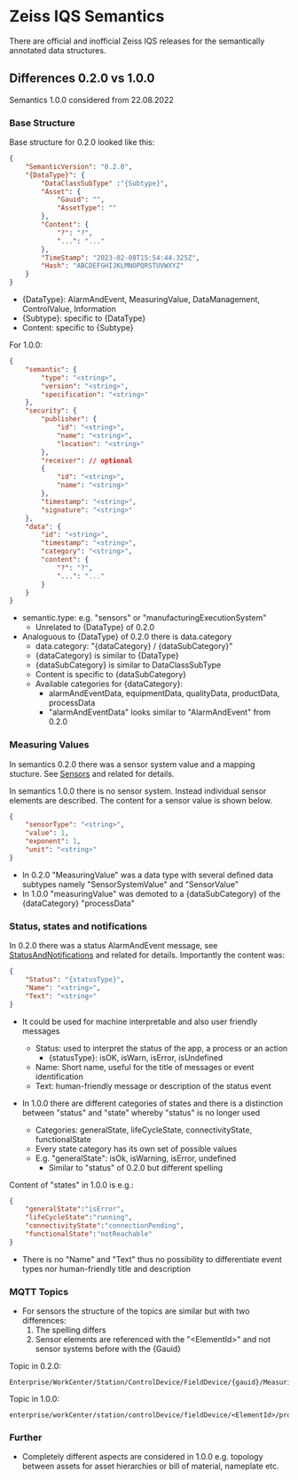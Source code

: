 # Zeiss IQS Semantics

There are official and inofficial Zeiss IQS releases for the semantically annotated data structures.

## Differences 0.2.0 vs 1.0.0

Semantics 1.0.0 considered from 22.08.2022

### Base Structure

Base structure for 0.2.0 looked like this:
```json
{
    "SemanticVersion": "0.2.0",
    "{DataType}": {
        "DataClassSubType" :"{Subtype}",
        "Asset": {
            "Gauid": "",
            "AssetType": ""
        },
        "Content": {
            "?": "?",
            "...": "..."
        },
        "TimeStamp": "2023-02-08T15:54:44.325Z",
        "Hash": "ABCDEFGHIJKLMNOPQRSTUVWXYZ"
    }
}
```

- {DataType}: AlarmAndEvent, MeasuringValue, DataManagement, ControlValue, Information
- {Subtype}: specific to {DataType}
- Content: specific to {Subtype}

For 1.0.0:
```json
{
    "semantic": {
        "type": "<string>",
        "version": "<string>",
        "specification": "<string>"
    },
    "security": {
        "publisher": {
            "id": "<string>",
            "name": "<string>",
            "location": "<string>"
        },
        "receiver": // optional
        {
            "id": "<string>",
            "name": "<string>"
        },
        "timestamp": "<string>",
        "signature": "<string>"
    },
    "data": {
        "id": "<string>",
        "timestamp": "<string>",
        "category": "<string>",
        "content": {
            "?": "?",
            "...": "..."
        }
    }
}
```

- semantic.type: e.g. "sensors" or "manufacturingExecutionSystem"
    - Unrelated to {DataType} of 0.2.0
- Analoguous to {DataType} of 0.2.0 there is data.category
    - data.category: "{dataCategory} / {dataSubCategory}"
    - {dataCategory} is similar to {DataType}
    - {dataSubCategory} is similar to DataClassSubType
    - Content is specific to {dataSubCategory}
    - Available categories for {dataCategory}:
        - alarmAndEventData, equipmentData, qualityData, productData, processData
        - "alarmAndEventData" looks similar to "AlarmAndEvent" from 0.2.0

### Measuring Values

In semantics 0.2.0 there was a sensor system value and a mapping stucture. See [Sensors](../Sensors/README.md) and related for details.

In semantics 1.0.0 there is no sensor system. Instead individual sensor elements are described. The content for a sensor value is shown below.
```json
{
    "sensorType": "<string>",
    "value": 1,
    "exponent": 1,
    "unit": "<string>"
}
```

- In 0.2.0 "MeasuringValue" was a data type with several defined data subtypes namely "SensorSystemValue" and "SensorValue"
- In 1.0.0 "measuringValue" was demoted to a {dataSubCategory} of the {dataCategory} "processData"

### Status, states and notifications

In 0.2.0 there was a status AlarmAndEvent message, see [StatusAndNotifications](../StatusAndNotifications/README.md) and related for details. Importantly the content was:
```json
{
    "Status": "{statusType}",
    "Name": "<string>",
    "Text": "<string>"
}
```

- It could be used for machine interpretable and also user friendly messages
    - Status: used to interpret the status of the app, a process or an action
        - {statusType}: isOK, isWarn, isError, isUndefined
    - Name: Short name, useful for the title of messages or event identification
    - Text: human-friendly message or description of the status event

- In 1.0.0 there are different categories of states and there is a distinction between "status" and "state" whereby "status" is no longer used
    - Categories: generalState, lifeCycleState, connectivityState, functionalState
    - Every state category has its own set of possible values
    - E.g. "generalState": isOk, isWarning, isError, undefined
        - Similar to "status" of 0.2.0 but different spelling

Content of "states" in 1.0.0 is e.g.:
```json
{
    "generalState":"isError",
    "lifeCycleState":"running",
    "connectivityState":"connectionPending",
    "functionalState":"notReachable"
}
```

- There is no "Name" and "Text" thus no possibility to differentiate event types nor human-friendly title and description

### MQTT Topics

- For sensors the structure of the topics are similar but with two differences:
    1. The spelling differs
    2. Sensor elements are referenced with the "\<ElementId\>" and not sensor systems before with the {Gauid}

Topic in 0.2.0:
```
Enterprise/WorkCenter/Station/ControlDevice/FieldDevice/{gauid}/MeasuringValue
```

Topic in 1.0.0:
```
enterprise/workCenter/station/controlDevice/fieldDevice/<ElementId>/processData/measuringValue
```

### Further

- Completely different aspects are considered in 1.0.0 e.g. topology between assets for asset hierarchies or bill of material, nameplate etc.